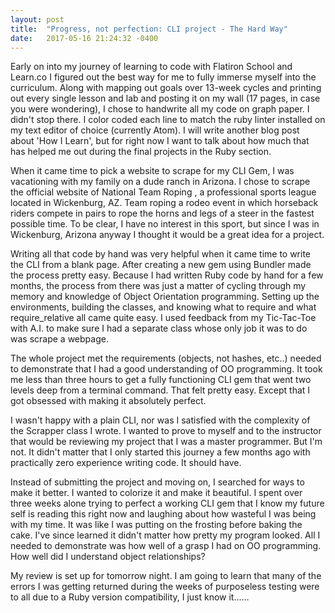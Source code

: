 ```yaml
---
layout: post
title:  "Progress, not perfection: CLI project - The Hard Way"
date:   2017-05-16 21:24:32 -0400
---
```



Early on into my journey of learning to code with Flatiron School and Learn.co I figured out the best way for me to fully immerse myself into the curriculum. Along with mapping out goals over 13-week cycles and printing out every single lesson and lab and posting it on my wall (17 pages, in case you were wondering), I chose to handwrite all my code on graph paper. I didn't stop there. I color coded each line to match the ruby linter installed on my text editor of choice (currently Atom). I will write another blog post about 'How I Learn', but for right now I want to talk about how much that has helped me out during the final projects in the Ruby section.

When it came time to pick a website to  scrape for my CLI Gem, I was vacationing with my family on a dude ranch in Arizona. I chose to scrape the official website of National Team Roping , a professional sports league located in Wickenburg, AZ. Team roping a rodeo event in which horseback riders compete in pairs to rope the horns and legs of a steer in the fastest possible time. To be clear, I have no interest in this sport, but since I was in Wickenburg, Arizona anyway I thought it would be a great idea for a project.

Writing all that code by hand was very helpful when it came time to write the CLI from a blank page. After creating a new gem using Bundler made the process pretty easy. Because I had written Ruby code by hand for a few months, the process from there was just a matter of cycling through my memory and knowledge of Object Orientation programming. Setting up the environments, building the classes, and knowing what to require and what require_relative all came quite easy. I used feedback from my Tic-Tac-Toe with A.I. to make sure I had a separate class whose only job it was to do was scrape a webpage.

The whole project met the requirements (objects, not hashes, etc..) needed to demonstrate that I had a good understanding of OO programming. It took me less than three hours to get a fully functioning CLI gem that went two levels deep from a terminal command. That felt pretty easy. Except that I got obsessed with making it absolutely perfect.

I wasn't happy with a plain CLI, nor was I satisfied with the complexity of the Scrapper class I wrote. I wanted to prove to myself and to the instructor that would be reviewing my project that I was a master programmer. But I'm not. It didn't matter that I only started this journey a few months ago with practically zero experience writing code.
It should have.

Instead of submitting the project and moving on, I searched for ways to make it better. I wanted to colorize it and make it beautiful. I spent over three weeks alone trying to perfect a working CLI gem that I know my future self is reading this right now and laughing about how wasteful I was being with my time. It was like I was putting on the frosting before baking the cake. I've since learned it didn't matter how pretty my program looked. All I needed to demonstrate was how well of a grasp I had on OO programming. How well did I understand object relationships? 

My review is set up for tomorrow night. I am going to learn that many of the errors I was getting returned during the weeks of purposeless testing were to all due to a Ruby version compatibility, I just know it......
